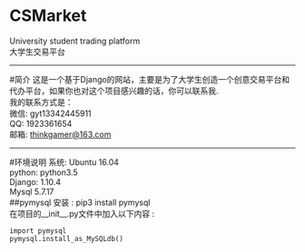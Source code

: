 # CSMarket
University student trading platform<br>
大学生交易平台

---

#简介
这是一个基于Django的网站，主要是为了大学生创造一个创意交易平台和代办平台，如果你也对这个项目感兴趣的话，你可以联系我.
<br>
我的联系方式是：<br>
微信: gyt13342445911<br>
QQ: 1923361654<br>
邮箱: thinkgamer@163.com<br>

---

#环境说明
系统: Ubuntu 16.04<br>
python: python3.5<br>
Django: 1.10.4<br>
Mysql 5.7.17<br>
##pymysql
安装 : pip3 install pymysql<br>
在项目的__init__.py文件中加入以下内容 :
```
import pymysql  
pymysql.install_as_MySQLdb()
```
